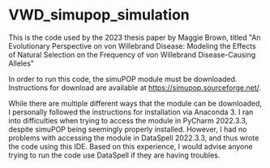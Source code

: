 # VWD_simupop_simulation
This is the code used by the 2023 thesis paper by Maggie Brown, titled "An Evolutionary Perspective on von Willebrand Disease: Modeling the Effects of Natural Selection on the Frequency of von Willebrand Disease-Causing Alleles"

In order to run this code, the simuPOP module must be downloaded. Instructions for download are available at https://simupop.sourceforge.net/. 

While there are multiple different ways that the module can be downloaded, I personally followed the instructions for installation via Anaconda 3. I ran into
difficulties when trying to access the module in PyCharm 2022.3.3, despite simuPOP being seemingly properly installed. However, I had no problems with accessing the 
module in DataSpell 2022.3.3, and thus wrote the code using this IDE. Based on this experience, I would advise anyone trying to run the code use DataSpell if 
they are having troubles.
